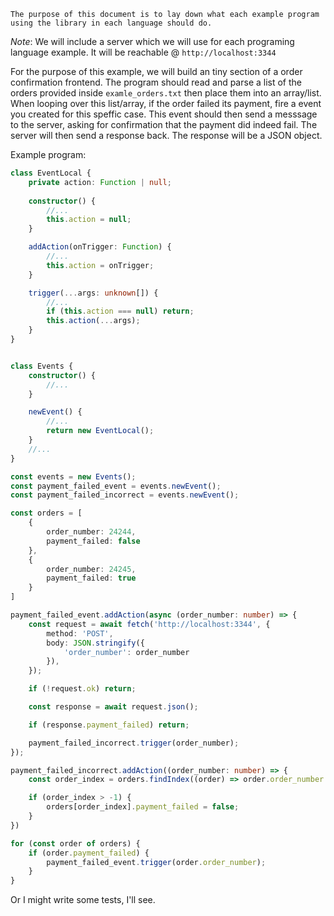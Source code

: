 `The purpose of this document is to lay down what each example program using the library in each language should do.`

*Note*: We will include a server which we will use for each programing language example. It will be reachable @ `http://localhost:3344`

For the purpose of this example, we will build an tiny section of a order confirmation frontend.
The program should read and parse a list of the orders provided inside `examle_orders.txt` then place them into an array/list.
When looping over this list/array, if the order failed its payment, fire a event you created for this speffic case.
This event should then send a messsage to the server, asking for confirmation that the payment did indeed fail. The server will then send a response back. The response will be a JSON object.

Example program:
```ts
class EventLocal {
    private action: Function | null;
    
    constructor() {
        //...
        this.action = null;
    }

    addAction(onTrigger: Function) {
        //...
        this.action = onTrigger;
    }

    trigger(...args: unknown[]) {
        //...
        if (this.action === null) return;
        this.action(...args);
    }
}


class Events {
    constructor() {
        //...
    }

    newEvent() {
        //...
        return new EventLocal();
    }
    //...
}

const events = new Events();
const payment_failed_event = events.newEvent();
const payment_failed_incorrect = events.newEvent();

const orders = [
    {
        order_number: 24244,
        payment_failed: false
    },
    {
        order_number: 24245,
        payment_failed: true
    }
]

payment_failed_event.addAction(async (order_number: number) => {
    const request = await fetch('http://localhost:3344', {
        method: 'POST',
        body: JSON.stringify({
            'order_number': order_number
        }),
    });

    if (!request.ok) return;

    const response = await request.json();

    if (response.payment_failed) return;

    payment_failed_incorrect.trigger(order_number);
});

payment_failed_incorrect.addAction((order_number: number) => {
    const order_index = orders.findIndex((order) => order.order_number === order_number);

    if (order_index > -1) {
        orders[order_index].payment_failed = false;
    }
})

for (const order of orders) {
    if (order.payment_failed) {
        payment_failed_event.trigger(order.order_number);
    }
}
```
Or I might write some tests, I'll see.
